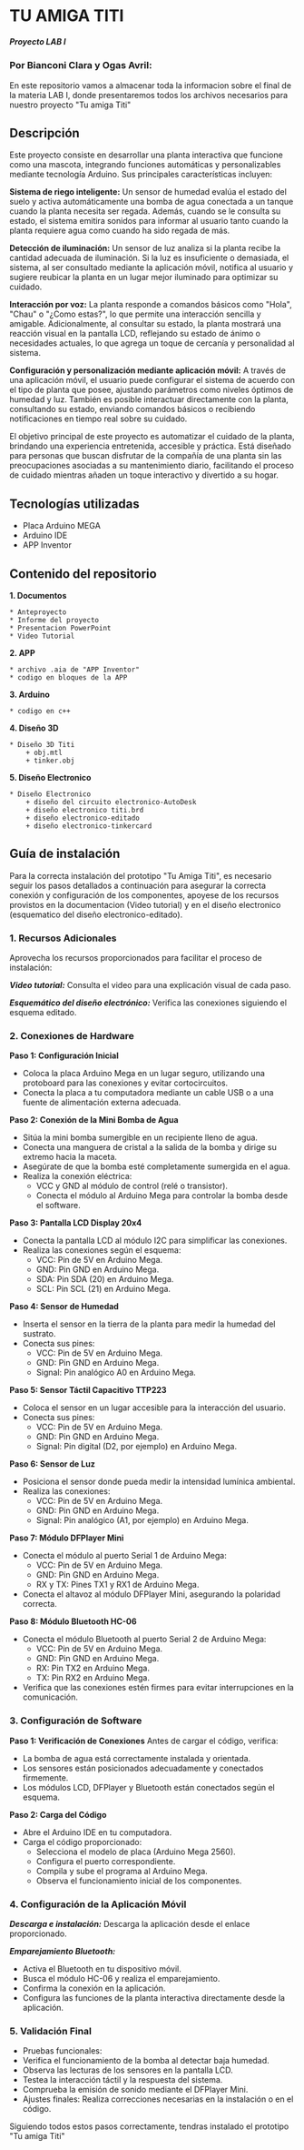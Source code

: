 # TU AMIGA TITI
##### Proyecto LAB I 
### Por Bianconi Clara y Ogas Avril:
En este repositorio vamos a almacenar toda la informacion sobre el final de la materia LAB I, donde presentaremos todos los archivos necesarios para nuestro proyecto "Tu amiga Titi"

## Descripción

Este proyecto consiste en desarrollar una planta interactiva que funcione como una mascota, integrando funciones automáticas y personalizables mediante tecnología Arduino. Sus principales características incluyen:

**Sistema de riego inteligente:** Un sensor de humedad evalúa el estado del suelo y activa automáticamente una bomba de agua conectada a un tanque cuando la planta necesita ser regada. Además, cuando se le consulta su estado, el sistema emitira sonidos para informar al usuario tanto cuando la planta requiere agua como cuando ha sido regada de más.

**Detección de iluminación:** Un sensor de luz analiza si la planta recibe la cantidad adecuada de iluminación. Si la luz es insuficiente o demasiada, el sistema, al ser consultado mediante la aplicación móvil, notifica al usuario y sugiere reubicar la planta en un lugar mejor iluminado para optimizar su cuidado.

**Interacción por voz:** La planta responde a comandos básicos como "Hola", "Chau" o "¿Como estas?", lo que permite una interacción sencilla y amigable. Adicionalmente, al consultar su estado, la planta mostrará una reacción visual en la pantalla LCD, reflejando su estado de ánimo o necesidades actuales, lo que agrega un toque de cercanía y personalidad al sistema.

**Configuración y personalización mediante aplicación móvil:** A través de una aplicación móvil, el usuario puede configurar el sistema de acuerdo con el tipo de planta que posee, ajustando parámetros como niveles óptimos de humedad y luz. También es posible interactuar directamente con la planta, consultando su estado, enviando comandos básicos o recibiendo notificaciones en tiempo real sobre su cuidado.

El objetivo principal de este proyecto es automatizar el cuidado de la planta, brindando una experiencia entretenida, accesible y práctica. Está diseñado para personas que buscan disfrutar de la compañía de una planta sin las preocupaciones asociadas a su mantenimiento diario, facilitando el proceso de cuidado mientras añaden un toque interactivo y divertido a su hogar.

## Tecnologías utilizadas
* Placa Arduino MEGA
* Arduino IDE
* APP Inventor

## Contenido del repositorio
**1. Documentos**

    * Anteproyecto 
    * Informe del proyecto
    * Presentacion PowerPoint 
    * Video Tutorial
    
**2. APP**

    * archivo .aia de "APP Inventor"
    * codigo en bloques de la APP 

**3. Arduino**

    * codigo en c++

**4. Diseño 3D**

    * Diseño 3D Titi
        + obj.mtl
        + tinker.obj

**5. Diseño Electronico**

    * Diseño Electronico
        + diseño del circuito electronico-AutoDesk
        + diseño electronico titi.brd
        + diseño electronico-editado
        + diseño electronico-tinkercard

## Guía de instalación 
Para la correcta instalación del prototipo "Tu Amiga Titi", es necesario seguir los pasos detallados a continuación para asegurar la correcta conexión y configuración de los componentes, apoyese de los recursos provistos en la documentacion (Video tutorial) y en el diseño electronico (esquematico del diseño electronico-editado). 

### 1. Recursos Adicionales
Aprovecha los recursos proporcionados para facilitar el proceso de instalación:

***Video tutorial:*** Consulta el video para una explicación visual de cada paso.

***Esquemático del diseño electrónico:*** Verifica las conexiones siguiendo el esquema editado.

### 2. Conexiones de Hardware

**Paso 1: Configuración Inicial**

- Coloca la placa Arduino Mega en un lugar seguro, utilizando una protoboard para las conexiones y evitar cortocircuitos.
- Conecta la placa a tu computadora mediante un cable USB o a una fuente de alimentación externa adecuada.

**Paso 2: Conexión de la Mini Bomba de Agua**
- Sitúa la mini bomba sumergible en un recipiente lleno de agua.
- Conecta una manguera de cristal a la salida de la bomba y dirige su extremo hacia la maceta.
- Asegúrate de que la bomba esté completamente sumergida en el agua.
- Realiza la conexión eléctrica:
    + VCC y GND al módulo de control (relé o transistor).
    + Conecta el módulo al Arduino Mega para controlar la bomba desde el software.

**Paso 3: Pantalla LCD Display 20x4**
- Conecta la pantalla LCD al módulo I2C para simplificar las conexiones.
- Realiza las conexiones según el esquema:
    + VCC: Pin de 5V en Arduino Mega.
    + GND: Pin GND en Arduino Mega.
    + SDA: Pin SDA (20) en Arduino Mega.
    + SCL: Pin SCL (21) en Arduino Mega.

**Paso 4: Sensor de Humedad**
- Inserta el sensor en la tierra de la planta para medir la humedad del sustrato.
- Conecta sus pines:
    + VCC: Pin de 5V en Arduino Mega.
    + GND: Pin GND en Arduino Mega.
    + Signal: Pin analógico A0 en Arduino Mega.

**Paso 5: Sensor Táctil Capacitivo TTP223**
- Coloca el sensor en un lugar accesible para la interacción del usuario.
- Conecta sus pines:
    + VCC: Pin de 5V en Arduino Mega.
    + GND: Pin GND en Arduino Mega.
    + Signal: Pin digital (D2, por ejemplo) en Arduino Mega.

**Paso 6: Sensor de Luz**
- Posiciona el sensor donde pueda medir la intensidad lumínica ambiental.
- Realiza las conexiones:
    + VCC: Pin de 5V en Arduino Mega.
    + GND: Pin GND en Arduino Mega.
    + Signal: Pin analógico (A1, por ejemplo) en Arduino Mega.

**Paso 7: Módulo DFPlayer Mini**
- Conecta el módulo al puerto Serial 1 de Arduino Mega:
    + VCC: Pin de 5V en Arduino Mega.
    + GND: Pin GND en Arduino Mega.
    + RX y TX: Pines TX1 y RX1 de Arduino Mega.
- Conecta el altavoz al módulo DFPlayer Mini, asegurando la polaridad correcta.

**Paso 8: Módulo Bluetooth HC-06**
- Conecta el módulo Bluetooth al puerto Serial 2 de Arduino Mega:
    + VCC: Pin de 5V en Arduino Mega.
    + GND: Pin GND en Arduino Mega.
    + RX: Pin TX2 en Arduino Mega.
    + TX: Pin RX2 en Arduino Mega.
- Verifica que las conexiones estén firmes para evitar interrupciones en la comunicación.

### 3. Configuración de Software

**Paso 1: Verificación de Conexiones**
Antes de cargar el código, verifica:

- La bomba de agua está correctamente instalada y orientada.
- Los sensores están posicionados adecuadamente y conectados firmemente.
- Los módulos LCD, DFPlayer y Bluetooth están conectados según el esquema.

**Paso 2: Carga del Código**
- Abre el Arduino IDE en tu computadora.
- Carga el código proporcionado:
    + Selecciona el modelo de placa (Arduino Mega 2560).
    + Configura el puerto correspondiente.
    + Compila y sube el programa al Arduino Mega.
    + Observa el funcionamiento inicial de los componentes.

### 4. Configuración de la Aplicación Móvil
***Descarga e instalación:*** Descarga la aplicación desde el enlace proporcionado.

***Emparejamiento Bluetooth:***
- Activa el Bluetooth en tu dispositivo móvil.
- Busca el módulo HC-06 y realiza el emparejamiento.
- Confirma la conexión en la aplicación.
- Configura las funciones de la planta interactiva directamente desde la aplicación.

### 5. Validación Final
- Pruebas funcionales:
- Verifica el funcionamiento de la bomba al detectar baja humedad.
- Observa las lecturas de los sensores en la pantalla LCD.
- Testea la interacción táctil y la respuesta del sistema.
- Comprueba la emisión de sonido mediante el DFPlayer Mini.
- Ajustes finales: Realiza correcciones necesarias en la instalación o en el código.

Siguiendo todos estos pasos correctamente, tendras instalado el prototipo "Tu amiga Titi"
